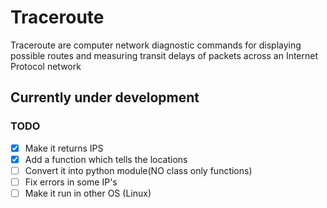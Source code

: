 # Traceroute
Traceroute are computer network diagnostic commands for displaying possible routes and measuring transit delays of packets across an Internet Protocol network

## Currently under development
### TODO
- [x] Make it returns IPS
- [x] Add a function which tells the locations
- [ ] Convert it into python module(NO class only functions)
- [ ] Fix errors in some IP's
- [ ] Make it run in other OS (Linux)
